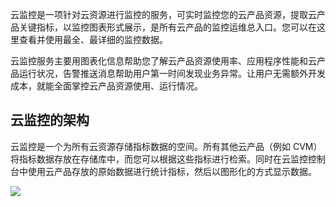 云监控是一项针对云资源进行监控的服务，可实时监控您的云产品资源，提取云产品关键指标，以监控图表形式展示，是所有云产品的监控运维总入口。您可以在这里查看并使用最全、最详细的监控数据。

云监控服务主要用图表化信息帮助您了解云产品资源使用率、应用程序性能和云产品运行状况，告警推送消息帮助用户第一时间发现业务异常。让用户无需额外开发成本，就能全面掌控云产品资源使用、运行情况。

## 云监控的架构

云监控是一个为所有云资源存储指标数据的空间。所有其他云产品（例如 CVM）将指标数据存放在存储库中，而您可以根据这些指标进行检索。同时在云监控控制台中使用云产品存放的原始数据进行统计指标，然后以图形化的方式显示数据。

![](http://imgcache.tcecqpoc.fsphere.cn/image/mc.qcloudimg.com/static/img/e17600ac6f357ce818470a179fde9aca/image.png)